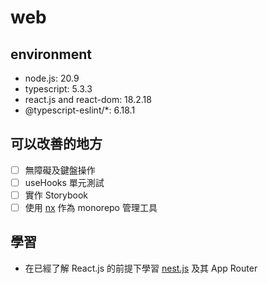 # web
## environment
 - node.js: 20.9
 - typescript: 5.3.3
 - react.js and react-dom: 18.2.18
 - @typescript-eslint/*: 6.18.1

## 可以改善的地方
 - [ ] 無障礙及鍵盤操作
 - [ ] useHooks 單元測試
 - [ ] 實作 Storybook
 - [ ] 使用 [nx] 作為 monorepo 管理工具

## 學習
 - 在已經了解 React.js 的前提下學習 [nest.js] 及其 App Router

[nest.js]: https://nextjs.org/learn/dashboard-app
[nx]: https://ithelp.ithome.com.tw/articles/10336883

